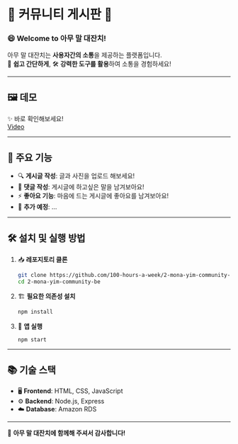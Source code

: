 # 🌟 **커뮤니티 게시판** 🌟

### 😄 **Welcome to 아무 말 대잔치!**

아무 말 대잔치는 **사용자간의 소통**을 제공하는 플랫폼입니다.  
🚀 **쉽고 간단하게**, 🛠️ **강력한 도구를 활용**하여 소통을 경험하세요!

---

## 🖼️ **데모**

✨ 바로 확인해보세요!  
[Video](https://github.com/user-attachments/assets/0d39acbb-f1df-4ff3-8f2d-50f2fed2ae74)

---

## 🎯 **주요 기능**

- 🔍 **게시글 작성**: 글과 사진을 업로드 해보세요!
- 📸 **댓글 작성**: 게시글에 하고싶은 말을 남겨보아요!
- ⚡ **좋아요 기능**: 마음에 드는 게시글에 좋아요를 남겨보아요!
- 🎨 **추가 예정**: ...

---

## 🛠️ **설치 및 실행 방법**

1. 📥 **레포지토리 클론**

    ```bash
    git clone https://github.com/100-hours-a-week/2-mona-yim-community-be.git
    cd 2-mona-yim-community-be

    ```

2. 🏗️ **필요한 의존성 설치**

    ```bash
    npm install

    ```

3. 🚀 **앱 실행**
    ```bash
    npm start
    ```

---

## 📚 **기술 스택**

- 🖥️ **Frontend**: HTML, CSS, JavaScript
- ⚙️ **Backend**: Node.js, Express
- ☁️ **Database**: Amazon RDS

---

💖 **아무 말 대잔치에 함께해 주셔서 감사합니다!**
